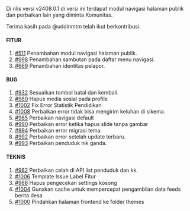 Di rilis versi v2408.0.1 di versi ini terdapat modul navigasi halaman publik dan perbaikan lain yang diminta Komunitas.

Terima kasih pada @uddinmtm telah ikut berkontribusi.

#### FITUR

1. [#511](https://github.com/OpenSID/OpenDK/issues/511) Penambahan modul navigasi halaman publik.
2. [#998](https://github.com/OpenSID/OpenDK/issues/998) Penambahan sambutan pada daftar menu navigasi.
3. [#669](https://github.com/OpenSID/OpenDK/issues/669) Penambahan identitas pelapor.


#### BUG
 
1. [#932](https://github.com/OpenSID/OpenDK/issues/932) Sesuaikan tombol batal dan kembali.
2. [#980](https://github.com/OpenSID/OpenDK/issues/980) Hapus media sosial pada profile
3. [#1002](https://github.com/OpenSID/OpenDK/issues/1002) Fix Error Statistik Pendidikan
4. [#1008](https://github.com/OpenSID/OpenDK/issues/1008) Perbaikan error tidak bisa mengirim keluhan di sikema.
5. [#985](https://github.com/OpenSID/OpenDK/issues/985) Perbaikan navigasi default
6. [#990](https://github.com/OpenSID/OpenDK/issues/990) Perbaikan error ketika hapus slide tanpa gambar
7. [#994](https://github.com/OpenSID/OpenDK/issues/994) Perbaikan error migrasi tema.
8. [#992](https://github.com/OpenSID/OpenDK/issues/992) Perbaikan error setelah update terbaru.
10. [#993](https://github.com/OpenSID/OpenDK/issues/993) Perbaikan penduduk nik ganda.

#### TEKNIS

1. [#982](https://github.com/OpenSID/OpenDK/issues/982) Perbaikan celah di API list penduduk dan kk.
2. [#1006](https://github.com/OpenSID/OpenDK/issues/1006) Template Issue Label Fitur
3. [#988](https://github.com/OpenSID/OpenDK/pull/988) Hapus pengecekan settings kosong
4. [#1004](https://github.com/OpenSID/OpenDK/issues/1004) Gunakan cache untuk mempercepat pengambilan data feeds berita desa
5. [#1000](https://github.com/OpenSID/OpenDK/issues/1000) Pindahkan halaman frontend ke folder themes